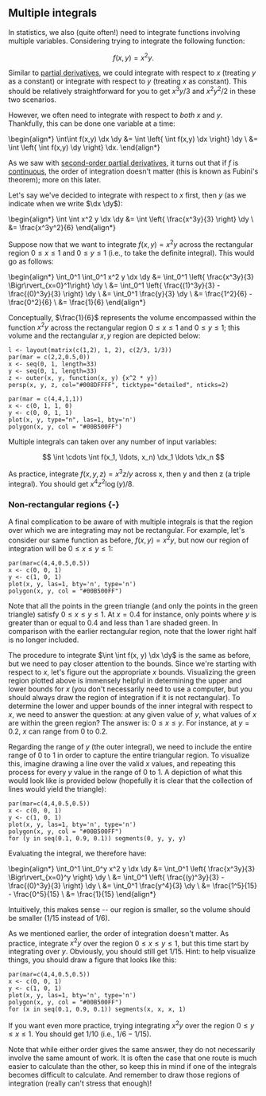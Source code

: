 ## Multiple integrals

In statistics, we also (quite often!) need to integrate functions involving multiple variables. Considering trying to integrate the following function:

$$ f(x,y) = x^2y. $$

Similar to [partial derivatives](partial-derivatives.html), we could integrate with respect to $x$ (treating $y$ as a constant) or integrate with respect to $y$ (treating $x$ as constant). This should be relatively straightforward for you to get $x^3y/3$ and $x^2y^2/2$ in these two scenarios.

However, we often need to integrate with respect to *both* $x$ and $y$. Thankfully, this can be done one variable at a time:

\begin{align*}
\int\int f(x,y) \dx \dy &= \int \left\{ \int f(x,y) \dx \right\} \dy \\
  &= \int \left\{ \int f(x,y) \dy \right\} \dx.
\end{align*}

As we saw with [second-order partial derivatives](partial-derivatives.html#higher-orders), it turns out that if $f$ is [continuous](limits-and-continuity.html#continuity), the order of integration doesn't matter (this is known as Fubini's theorem); more on this later.

Let's say we've decided to integrate with respect to $x$ first, then $y$ (as we indicate when we write $\dx \dy$):

\begin{align*}
\int \int x^2 y \dx \dy &= \int \left\{ \frac{x^3y}{3} \right\} \dy \\
  &= \frac{x^3y^2}{6}
\end{align*}

Suppose now that we want to integrate $f(x,y) = x^2y$ across the rectangular region $0 \le x \le 1$ and $0 \le y \le 1$ (i.e., to take the definite integral). This would go as follows:

\begin{align*}
\int_0^1 \int_0^1 x^2 y \dx \dy &= \int_0^1 \left\{ \frac{x^3y}{3} \Bigr\rvert_{x=0}^1\right\} \dy \\
  &= \int_0^1 \left\{ \frac{(1)^3y}{3} - \frac{(0)^3y}{3} \right\} \dy \\
  &= \int_0^1 \frac{y}{3} \dy \\
  &= \frac{1^2}{6} - \frac{0^2}{6} \\
  &= \frac{1}{6}
\end{align*}

Conceptually, $\frac{1}{6}$ represents the volume encompassed within the function $x^2y$ across the rectangular region $0 \leq x \leq 1$ and $0 \leq y \leq 1$; this volume and the rectangular $x,y$ region are depicted below:

```{r, warning=F, message=F, echo=F, fig.height=3, fig.width=9}
l <- layout(matrix(c(1,2), 1, 2), c(2/3, 1/3))
par(mar = c(2,2,0.5,0))
x <- seq(0, 1, length=33)
y <- seq(0, 1, length=33)
z <- outer(x, y, function(x, y) {x^2 * y})
persp(x, y, z, col="#008DFFFF", ticktype="detailed", nticks=2)

par(mar = c(4,4,1,1))
x <- c(0, 1, 1, 0)
y <- c(0, 0, 1, 1)
plot(x, y, type="n", las=1, bty='n')
polygon(x, y, col = "#00B500FF")
```

Multiple integrals can taken over any number of input variables:

$$ \int \cdots \int f(x_1, \ldots, x_n) \dx_1 \ldots \dx_n $$

As practice, integrate $f(x,y,z) = x^3z/y$ across x, then y and then z (a triple integral). You should get $x^4 z^2 \log(y)/8$.

<!-- $\int\int\int f(x,y,z) dx dy dz = \int\int(\int \frac{x^3z}{y} dx) dy dz = \int(\int \frac{x^4z}{4y} dy) dz = \int \frac{x^4zln(y)}{4} dz = \frac{x^4z^2ln(y)}{8}$ -->

### Non-rectangular regions {-}

A final complication to be aware of with multiple integrals is that the region over which we are integrating may not be rectangular. For example, let's consider our same function as before, $f(x,y) = x^2 y$, but now our region of integration will be $0 \leq x \leq y \leq 1$:

```{r, warning=F, message=F, echo=F, out.width="50%", fig.height=3, fig.width=3}
par(mar=c(4,4,0.5,0.5))
x <- c(0, 0, 1)
y <- c(1, 0, 1)
plot(x, y, las=1, bty='n', type='n')
polygon(x, y, col = "#00B500FF")
```

Note that all the points in the green triangle (and only the points in the green triangle) satisfy $0 \leq x \leq y \leq 1$. At $x = 0.4$ for instance, only points where $y$ is greater than or equal to 0.4 and less than 1 are shaded green. In comparison with the earlier rectangular region, note that the lower right half is no longer included.

The procedure to integrate $\int \int f(x, y) \dx \dy$ is the same as before, but we need to pay closer attention to the bounds. Since we're starting with respect to $x$, let's figure out the appropriate $x$ bounds. Visualizing the green region plotted above is immensely helpful in determining the upper and lower bounds for $x$ (you don't necessarily need to use a computer, but you should always draw the region of integration if it is not rectangular). To determine the lower and upper bounds of the inner integral with respect to $x$, we need to answer the question: at any given value of $y$, what values of $x$ are within the green region? The answer is: $0 \le x \le y$. For instance, at $y = 0.2$, $x$ can range from 0 to 0.2.

Regarding the range of $y$ (the outer integral), we need to include the entire range of 0 to 1 in order to capture the entire triangular region. To visualize this, imagine drawing a line over the valid $x$ values, and repeating this process for every $y$ value in the range of 0 to 1. A depiction of what this would look like is provided below (hopefully it is clear that the collection of lines would yield the triangle):

```{r, warning=F, message=F, echo=F, out.width="50%", fig.height=3, fig.width=3}
par(mar=c(4,4,0.5,0.5))
x <- c(0, 0, 1)
y <- c(1, 0, 1)
plot(x, y, las=1, bty='n', type='n')
polygon(x, y, col = "#00B500FF")
for (y in seq(0.1, 0.9, 0.1)) segments(0, y, y, y)
```

Evaluating the integral, we therefore have:

\begin{align*}
\int_0^1 \int_0^y x^2 y \dx \dy &= \int_0^1 \left\{ \frac{x^3y}{3} \Bigr\rvert_{x=0}^y \right\} \dy \\
  &= \int_0^1 \left\{ \frac{(y)^3y}{3} - \frac{(0)^3y}{3} \right\} \dy \\
  &= \int_0^1 \frac{y^4}{3} \dy \\
  &= \frac{1^5}{15} - \frac{0^5}{15} \\
  &= \frac{1}{15}
\end{align*}

Intuitively, this makes sense -- our region is smaller, so the volume should be smaller (1/15 instead of 1/6).

As we mentioned earlier, the order of integration doesn't matter. As practice, integrate $x^2 y$ over the region $0 \leq x \leq y \leq 1$, but this time start by integrating over $y$. Obviously, you should still get 1/15. Hint: to help visualize things, you should draw a figure that looks like this:

```{r, warning=F, message=F, echo=F, out.width="50%", fig.height=3, fig.width=3}
par(mar=c(4,4,0.5,0.5))
x <- c(0, 0, 1)
y <- c(1, 0, 1)
plot(x, y, las=1, bty='n', type='n')
polygon(x, y, col = "#00B500FF")
for (x in seq(0.1, 0.9, 0.1)) segments(x, x, x, 1)
```

If you want even more practice, trying integrating $x^2 y$ over the region $0 \le y \le x \leq 1$. You should get 1/10 (i.e., $1/6 - 1/15$).

Note that while either order gives the same answer, they do not necessarily involve the same amount of work. It is often the case that one route is much easier to calculate than the other, so keep this in mind if one of the integrals becomes difficult to calculate. And remember to draw those regions of integration (really can't stress that enough)!
